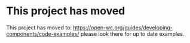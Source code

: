 # This project has moved

This project has moved to: https://open-wc.org/guides/developing-components/code-examples/ please look there for up to date examples.
